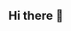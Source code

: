 ## Hi there 👋

<!--
My name is Abdulmajeed Alzahrani. I am a CS student at Taif University 🚀. I am interested in programming, databases, and software engineering.
-->
